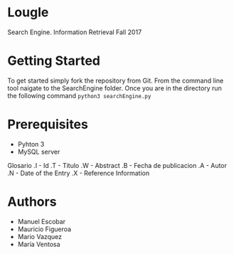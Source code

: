 # Lougle
Search Engine. Information Retrieval Fall 2017

# Getting Started

To get started simply fork the repository from Git.
From the command line tool naigate to the SearchEngine folder.
Once you are in the directory run the following command `python3 searchEngine.py`

# Prerequisites

* Pyhton 3
* MySQL server

Glosario
.I - Id
.T - Titulo
.W - Abstract
.B - Fecha de publicacion
.A - Autor
.N - Date of the Entry
.X - Reference Information

# Authors

* Manuel Escobar
* Mauricio Figueroa
* Mario Vazquez
* María Ventosa
